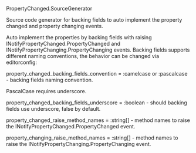 PropertyChanged.SourceGenerator

Source code generator for backing fields to auto implement the property changed and property changing events.

Auto implement the properties by backing fields with raising INotifyPropertyChanged.PropertyChanged and INotifyPropertyChanging.PropertyChanging events. Backing fields supports different naming conventions, the behavior can be changed via editorconfig:

property_changed_backing_fields_convention = :camelcase or :pascalcase - backing fields naming convention.

PascalCase requires underscore.

property_changed_backing_fields_underscore = :boolean - should backing fields use underscore, false by default.

property_changed_raise_method_names = :string[] - method names to raise the INotifyPropertyChanged.PropertyChanged event.

property_changing_raise_method_names = :string[] - method names to raise the INotifyPropertyChanging.PropertyChanging event.